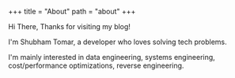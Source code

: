 +++
title = "About"
path = "about"
+++

Hi There, Thanks for visiting my blog!

I'm Shubham Tomar, a developer who loves solving tech problems.

I'm mainly interested in data engineering, systems engineering, cost/performance optimizations, reverse engineering.